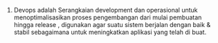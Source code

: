 01. Devops adalah Serangkaian development dan operasional untuk menoptimalisasikan proses pengembangan dari mulai pembuatan hingga release , digunakan agar suatu sistem berjalan dengan baik & stabil sebagaimana untuk meningkatkan aplikasi yang telah di buat.
